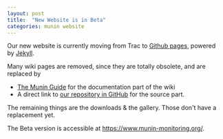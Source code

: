 ```yaml
---
layout: post
title:  "New Website is in Beta"
categories: munin website
---
```

Our new website is currently moving from Trac to [Github pages](https://docs.github.com/en/pages/setting-up-a-github-pages-site-with-jekyll), 
powered by [Jekyll](https://jekyllrb.com). 

Many wiki pages are removed, since they are totally obsolete, and are replaced by 

* [The Munin Guide](http://guide.munin-monitoring.org) for the documentation part of the wiki
* A direct link to [our repository in GitHub](https://github.com/munin-monitoring/munin) for the source part.

The remaining things are the downloads & the gallery. Those don't have a replacement yet. 

The Beta version is accessible at https://www.munin-monitoring.org/. 
